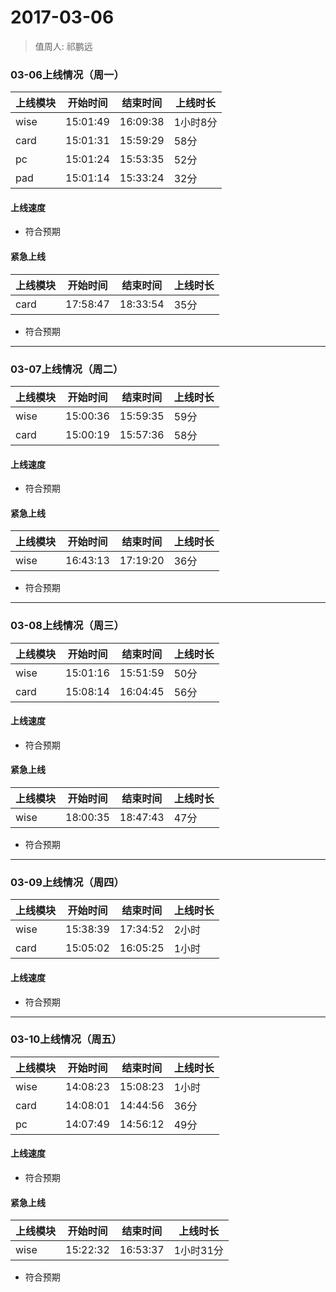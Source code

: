 # 2017-03-06

> 值周人: 祁鹏远

### 03-06上线情况（周一）

| 上线模块 | 开始时间 | 结束时间 | 上线时长 |
| --- | --- | --- | --- |
| wise | 15:01:49 | 16:09:38 | 1小时8分 |
| card | 15:01:31 | 15:59:29 | 58分 |
| pc | 15:01:24 | 15:53:35 | 52分 |
| pad | 15:01:14 | 15:33:24 | 32分 |


#### 上线速度

* 符合预期

#### 紧急上线

| 上线模块 | 开始时间 | 结束时间 | 上线时长 |
| --- | --- | --- | --- |
| card | 17:58:47 | 18:33:54 | 35分 |

* 符合预期


-------------------------------------------------------------------

### 03-07上线情况（周二）

| 上线模块 | 开始时间 | 结束时间 | 上线时长 |
| --- | --- | --- | --- |
| wise | 15:00:36 | 15:59:35 | 59分 |
| card | 15:00:19 | 15:57:36 | 58分 |

#### 上线速度

* 符合预期

#### 紧急上线

| 上线模块 | 开始时间 | 结束时间 | 上线时长 |
| --- | --- | --- | --- |
| wise | 16:43:13 | 17:19:20 | 36分 |

* 符合预期

-------------------------------------------------------------------

### 03-08上线情况（周三）

| 上线模块 | 开始时间 | 结束时间 | 上线时长 |
| --- | --- | --- | --- |
| wise | 15:01:16 | 15:51:59 | 50分 |
| card | 15:08:14 | 16:04:45 | 56分 |

#### 上线速度

* 符合预期

#### 紧急上线

| 上线模块 | 开始时间 | 结束时间 | 上线时长 |
| --- | --- | --- | --- |
| wise | 18:00:35 | 18:47:43 | 47分 |

* 符合预期

-------------------------------------------------------------------

### 03-09上线情况（周四）

| 上线模块 | 开始时间 | 结束时间 | 上线时长 |
| --- | --- | --- | --- |
| wise | 15:38:39 | 17:34:52 | 2小时 |
| card | 15:05:02 | 16:05:25 | 1小时 |

#### 上线速度

* 符合预期

-------------------------------------------------------------------

### 03-10上线情况（周五）

| 上线模块 | 开始时间 | 结束时间 | 上线时长 |
| --- | --- | --- | --- |
| wise | 14:08:23 | 15:08:23| 1小时 |
| card | 14:08:01 | 14:44:56 | 36分 |
| pc | 14:07:49 | 14:56:12 | 49分 |

#### 上线速度

* 符合预期

#### 紧急上线

| 上线模块 | 开始时间 | 结束时间 | 上线时长 |
| --- | --- | --- | --- |
| wise | 15:22:32 | 16:53:37 | 1小时31分 |

* 符合预期
